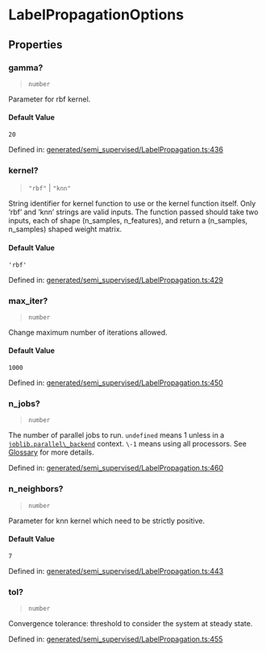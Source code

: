 # LabelPropagationOptions

## Properties

### gamma?

> `number`

Parameter for rbf kernel.

#### Default Value

`20`

Defined in:  [generated/semi\_supervised/LabelPropagation.ts:436](https://github.com/transitive-bullshit/scikit-learn-ts/blob/122b3c0/packages/sklearn/src/generated/semi_supervised/LabelPropagation.ts#L436)

### kernel?

> `"rbf"` \| `"knn"`

String identifier for kernel function to use or the kernel function itself. Only ‘rbf’ and ‘knn’ strings are valid inputs. The function passed should take two inputs, each of shape (n\_samples, n\_features), and return a (n\_samples, n\_samples) shaped weight matrix.

#### Default Value

`'rbf'`

Defined in:  [generated/semi\_supervised/LabelPropagation.ts:429](https://github.com/transitive-bullshit/scikit-learn-ts/blob/122b3c0/packages/sklearn/src/generated/semi_supervised/LabelPropagation.ts#L429)

### max\_iter?

> `number`

Change maximum number of iterations allowed.

#### Default Value

`1000`

Defined in:  [generated/semi\_supervised/LabelPropagation.ts:450](https://github.com/transitive-bullshit/scikit-learn-ts/blob/122b3c0/packages/sklearn/src/generated/semi_supervised/LabelPropagation.ts#L450)

### n\_jobs?

> `number`

The number of parallel jobs to run. `undefined` means 1 unless in a [`joblib.parallel\_backend`](https://joblib.readthedocs.io/en/latest/parallel.html#joblib.parallel_backend "(in joblib v1.3.0.dev0)") context. `\-1` means using all processors. See [Glossary](../../glossary.html#term-n_jobs) for more details.

Defined in:  [generated/semi\_supervised/LabelPropagation.ts:460](https://github.com/transitive-bullshit/scikit-learn-ts/blob/122b3c0/packages/sklearn/src/generated/semi_supervised/LabelPropagation.ts#L460)

### n\_neighbors?

> `number`

Parameter for knn kernel which need to be strictly positive.

#### Default Value

`7`

Defined in:  [generated/semi\_supervised/LabelPropagation.ts:443](https://github.com/transitive-bullshit/scikit-learn-ts/blob/122b3c0/packages/sklearn/src/generated/semi_supervised/LabelPropagation.ts#L443)

### tol?

> `number`

Convergence tolerance: threshold to consider the system at steady state.

Defined in:  [generated/semi\_supervised/LabelPropagation.ts:455](https://github.com/transitive-bullshit/scikit-learn-ts/blob/122b3c0/packages/sklearn/src/generated/semi_supervised/LabelPropagation.ts#L455)

